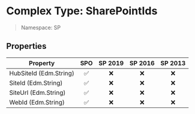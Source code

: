 # Complex Type: SharePointIds

> Namespace: SP

## Properties

Property | SPO | SP 2019 | SP 2016 | SP 2013
----------|:---:|:-------:|:-------:|:-------:
HubSiteId (Edm.String) | ✅ | ❌ | ❌ | ❌
SiteId (Edm.String) | ✅ | ❌ | ❌ | ❌
SiteUrl (Edm.String) | ✅ | ❌ | ❌ | ❌
WebId (Edm.String) | ✅ | ❌ | ❌ | ❌